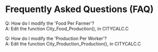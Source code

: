 
# Frequently Asked Questions (FAQ)

Q: How do I modify the 'Food Per Farmer'?  
A: Edit the function City_Food_Production(), in CITYCALC.C  

Q: How do I modify the 'Production Per Worker'?  
A: Edit the function City_Production_Production(), in CITYCALC.C  
